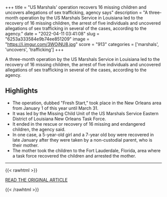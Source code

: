 +++
title = "US Marshals' operation recovers 16 missing children and uncovers allegations of sex trafficking, agency says"
description = "A three-month operation by the US Marshals Service in Louisiana led to the recovery of 16 missing children, the arrest of five individuals and uncovered allegations of sex trafficking in several of the cases, according to the agency."
date = "2022-04-11 03:41:08"
slug = "6253a333584e9b74ee851209"
image = "https://i.imgur.com/3WOjNU8.jpg"
score = "913"
categories = ['marshals', 'uncovers', 'trafficking']
+++

A three-month operation by the US Marshals Service in Louisiana led to the recovery of 16 missing children, the arrest of five individuals and uncovered allegations of sex trafficking in several of the cases, according to the agency.

## Highlights

- The operation, dubbed "Fresh Start," took place in the New Orleans area from January 1 of this year until March 31.
- It was led by the Missing Child Unit of the US Marshals Service Eastern District of Louisiana New Orleans Task Force.
- It ended in the rescue or recovery of 16 missing and endangered children, the agency said.
- In one case, a 5-year-old girl and a 7-year old boy were recovered in late January after they were taken by a non-custodial parent, who is their mother.
- The mother took the children to the Fort Lauderdale, Florida, area where a task force recovered the children and arrested the mother.

---

{{< rawhtml >}}
  <p class="article-category">
    <a target="_blank" href="https://www.cnn.com/2022/04/10/us/us-marshals-service-new-orleans-operation/index.html">READ THE ORIGINAL ARTICLE</a>
  </p>
{{< /rawhtml >}}
